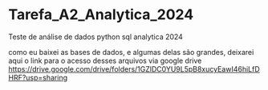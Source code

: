 # Tarefa_A2_Analytica_2024
Teste de análise de dados python sql analytica 2024

como eu baixei as bases de dados, e algumas delas são grandes, deixarei aqui o link para o acesso desses arquivos via google drive
https://drive.google.com/drive/folders/1GZlDC0YU9L5pB8xucyEawI46hiLfDHRF?usp=sharing
